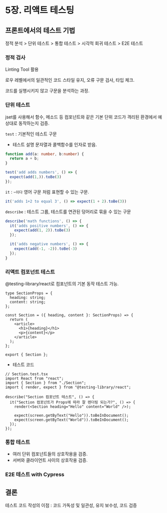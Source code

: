 # 5장. 리액트 테스팅

## 프론트에서의 테스트 기법

정적 분석 > 단위 테스트 > 통합 테스트 > 시각적 회귀 테스트 > E2E 테스트

### 정적 검사

Linting Tool 활용

로우 레벨에서의 일관적인 코드 스타일 유지, 오류 구문 검사, 타입 체크.

코드를 실행시키지 않고 구문을 분석하는 과정.



### 단위 테스트

jset를 사용해서 함수, 메소드 등 컴포넌트와 같은 기본 단위 코드가 격리된 환경에서 예상대로 동작하는지 검증.

`test` : 기본적인 테스트 구문 
  - 테스트 설명 문자열과 콜백함수를 인자로 받음.
```ts
function add(a: number, b:number) {
  return a + b;
}

test('add adds numbers', () => {
  expect(add(1,)).toBe(3)
});
```
  
`it` : `~이다` 영어 구문 처럼 표현할 수 있는 구문.
```ts
it('adds 1+2 to equal 3', () => expect(1 + 2).toBe(3))
```

`describe` : 테스트 그룹, 테스트를 연관된 덩어리로 묶을 수 있는 구문

```ts
describe('math functions', () => {
  it('adds positive numbers', () => {
    expect(add(1, 2)).toBe(3)
  });

  it('adds negative numbers', () => {
    expect(add(-1, -2)).toBe(-3)
  });
}
```

### 리액트 컴포넌트 테스트

@testing-library/react로 컴포넌트의 기본 동작 테스트 가능.

```tsx
type SectionProps = {
  heading: string;
  content: string;
};

const Section = ({ heading, content }: SectionProps) => {
  return (
    <article>
      <h1>{heading}</h1>
      <p>{content}</p>
    </article>
  );
};

export { Section };
```

- 테스트 코드

```tsx
// Section.test.tsx
import React from "react";
import { Section } from "./Section";
import { render, expect } from "@testing-library/react";

describe("Section 컴포넌트 테스트", () => {
  it("Section 컴포넌트가 Props에 따라 잘 렌더링 되는가?", () => {
    render(<Section heading="Hello" content="World" />);

    expect(screen.getByText("Hello")).toBeInDocument();
    expect(screen.getByText("World")).toBeInDocument();
  });
}); 
```

### 통합 테스트

- 여러 단위 컴포넌트들의 상호작용을 검증.
- 서버와 클라이언트 사이의 상호작용 검증.

### E2E 테스트 with Cypress

## 결론

테스트 코드 작성의 이점 : 코드 가독성 및 일관성, 유지 보수성, 코드 검증
